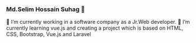 ### Md.Selim Hossain Suhag 👋

🔭 I’m currently working in a software company as a Jr.Web developer. 
🌱 I’m currently learning vue.js and creating a project which is based on HTML, CSS, Bootstrap, Vue.js and Laravel

<!--
**Selim1710/Selim1710** is a ✨ _special_ ✨ repository because its `README.md` (this file) appears on your GitHub profile.

Here are some ideas to get you started:

- 🔭 I’m currently working on ...
- 🌱 I’m currently learning ...
- 👯 I’m looking to collaborate on ...
- 🤔 I’m looking for help with ...
- 💬 Ask me about ...
- 📫 How to reach me: ...
- 😄 Pronouns: ...
- ⚡ Fun fact: ...
-->
